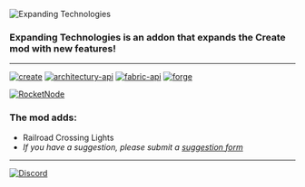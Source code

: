 ![Expanding Technologies](https://teamdiopside.nl/assets/expandingtechnologies/minecraft_title.png)
### Expanding Technologies is an addon that expands the Create mod with new features!

---

[![create](https://teamdiopside.nl/assets/expandingtechnologies/create_vector.svg)](https://modrinth.com/mod/create)
[![architectury-api](https://cdn.jsdelivr.net/npm/@intergrav/devins-badges@3/assets/cozy/requires/architectury-api_vector.svg)](https://modrinth.com/mod/architectury-api)
[![fabric-api](https://cdn.jsdelivr.net/npm/@intergrav/devins-badges@3/assets/cozy/requires/fabric-api_vector.svg)](https://modrinth.com/mod/fabric-api)
[![forge](https://cdn.jsdelivr.net/npm/@intergrav/devins-badges@3/assets/cozy/supported/forge_vector.svg)](https://files.minecraftforge.net/net/minecraftforge/forge/index_1.19.2.html)

[![RocketNode](https://teamdiopside.nl/assets/diopside/rocketnode.png)](https://billing.rocketnode.com/aff.php?aff=150440)

### The mod adds:
- Railroad Crossing Lights
- _If you have a suggestion, please submit a [suggestion form](https://github.com/TeamDiopside/ExpandingTechnologies/issues)_

---

[![Discord](https://teamdiopside.nl/assets/diopside/Serverbanner.png)](https://teamdiopside.nl/discord/)